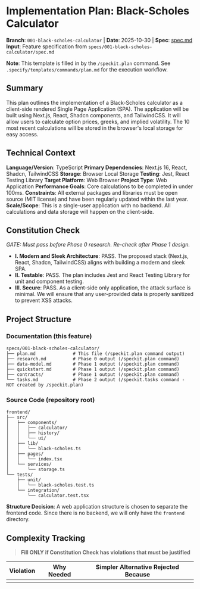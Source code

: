 # Implementation Plan: Black-Scholes Calculator

**Branch**: `001-black-scholes-calculator` | **Date**: 2025-10-30 | **Spec**: [spec.md](spec.md)
**Input**: Feature specification from `specs/001-black-scholes-calculator/spec.md`

**Note**: This template is filled in by the `/speckit.plan` command. See `.specify/templates/commands/plan.md` for the execution workflow.

## Summary

This plan outlines the implementation of a Black-Scholes calculator as a client-side rendered Single Page Application (SPA). The application will be built using Next.js, React, Shadcn components, and TailwindCSS. It will allow users to calculate option prices, greeks, and implied volatility. The 10 most recent calculations will be stored in the browser's local storage for easy access.

## Technical Context

**Language/Version**: TypeScript
**Primary Dependencies**: Next.js 16, React, Shadcn, TailwindCSS
**Storage**: Browser Local Storage
**Testing**: Jest, React Testing Library
**Target Platform**: Web Browser
**Project Type**: Web Application
**Performance Goals**: Core calculations to be completed in under 100ms.
**Constraints**: All external packages and libraries must be open source (MIT license) and have been regularly updated within the last year.
**Scale/Scope**: This is a single-user application with no backend. All calculations and data storage will happen on the client-side.

## Constitution Check

*GATE: Must pass before Phase 0 research. Re-check after Phase 1 design.*

- **I. Modern and Sleek Architecture**: PASS. The proposed stack (Next.js, React, Shadcn, TailwindCSS) aligns with building a modern and sleek SPA.
- **II. Testable**: PASS. The plan includes Jest and React Testing Library for unit and component testing.
- **III. Secure**: PASS. As a client-side only application, the attack surface is minimal. We will ensure that any user-provided data is properly sanitized to prevent XSS attacks.

## Project Structure

### Documentation (this feature)

```text
specs/001-black-scholes-calculator/
├── plan.md              # This file (/speckit.plan command output)
├── research.md          # Phase 0 output (/speckit.plan command)
├── data-model.md        # Phase 1 output (/speckit.plan command)
├── quickstart.md        # Phase 1 output (/speckit.plan command)
├── contracts/           # Phase 1 output (/speckit.plan command)
└── tasks.md             # Phase 2 output (/speckit.tasks command - NOT created by /speckit.plan)
```

### Source Code (repository root)
```text
frontend/
├── src/
│   ├── components/
│   │   ├── calculator/
│   │   ├── history/
│   │   └── ui/
│   ├── lib/
│   │   └── black-scholes.ts
│   ├── pages/
│   │   └── index.tsx
│   └── services/
│       └── storage.ts
└── tests/
    ├── unit/
    │   └── black-scholes.test.ts
    └── integration/
        └── calculator.test.tsx
```

**Structure Decision**: A web application structure is chosen to separate the frontend code. Since there is no backend, we will only have the `frontend` directory.

## Complexity Tracking

> **Fill ONLY if Constitution Check has violations that must be justified**

| Violation | Why Needed | Simpler Alternative Rejected Because |
|-----------|------------|-------------------------------------|
|           |            |                                     |
